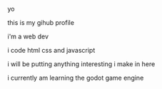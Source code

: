 yo

this is my gihub profile

i'm a web dev

i code html css and javascript

i will be putting anything interesting i make in here

i currently am learning the godot game engine
